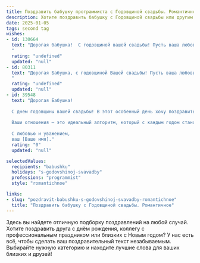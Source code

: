 ```yaml
---
title: Поздравить бабушку программиста с Годовщиной свадьбы. Романтичное
description: Хотите поздравить бабушку с Годовщиной свадьбы или другим праздником? Наш ИИ создаст незабываемое поздравление, а вы обязательно выделитесь среди других.  
date: 2025-01-05
tags: second tag
wishes:
- id: 130664
  text: "Дорогая бабушка!  С годовщиной вашей свадьбы! Пусть ваша любовь, такая же крепкая и надежная, как лучшие алгоритмы, написанные Вами за долгие годы,  с каждым годом становится только ярче и теплее.  Пусть в вашем доме всегда царит уют, а сердца ваши переполняются счастьем и нежностью.  Поздравляю вас с этой прекрасной датой,  пусть ваша жизнь будет  наполнена радостью и  взаимной любовью ещё долгие-долгие годы!
  "
  rating: "undefined"
  updated: "null"
- id: 80311
  text: "Дорогая Бабушка, с годовщиной Вашей свадьбы! Пусть ваша любовь, как код, написанный на языке сердца, будет нерушимой и всегда актуальной. Желаю вам бесконечного счастья,  как  строки в программе, и  ярких мгновений, как  красочные пиксели на экране жизни.
  "
  rating: "undefined"
  updated: "null"
- id: 39548
  text: "Дорогая Бабушка!
  
  С днем годовщины вашей свадьбы! В этот особенный день хочу поздравить вас с великой любовью, которая была заложена в самом начале вашего прекрасного пути. Как программист создает уникальный код, так и вы с дедушкой написали свою историю, полную ярких моментов, доверия и нежности.
  
  Ваши отношения — это идеальный алгоритм, который с каждым годом становится только крепче. Пусть каждый новый день будет наполнен счастьем, как вода в реке, и пусть ваша любовь продолжает развиваться, как самые удачные программы!
  
  С любовью и уважением,
  ваш [Ваше имя]."
  rating: "0"
  updated: "null"

selectedValues:
  recipients: "babushku"
  holidays: "s-godovshinoj-svavadby"
  professions: "programmist"
  style: "romantichnoe"

links:
- slug: "pozdravit-babushku-s-godovshinoj-svavadby-romantichnoe"
  title: "Поздравить бабушку с Годовщиной свадьбы. Романтичное"
---
```


Здесь вы найдете отличную подборку поздравлений на любой случай. 
Хотите поздравить друга с днём рождения, коллегу с профессиональным праздником или близких с Новым годом? У нас есть всё, чтобы сделать ваш поздравительный текст незабываемым. Выбирайте нужную категорию и находите лучшие слова для ваших близких и друзей!
